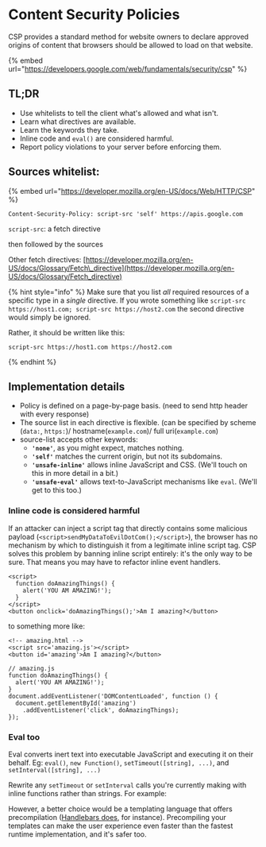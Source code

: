 # Content Security Policies

CSP provides a standard method for website owners to declare approved origins of content that browsers should be allowed to load on that website.

{% embed url="https://developers.google.com/web/fundamentals/security/csp" %}



## TL;DR

* Use whitelists to tell the client what's allowed and what isn't.
* Learn what directives are available.
* Learn the keywords they take.
* Inline code and `eval()` are considered harmful.
* Report policy violations to your server before enforcing them.



## Sources whitelist:

{% embed url="https://developer.mozilla.org/en-US/docs/Web/HTTP/CSP" %}

```text
Content-Security-Policy: script-src 'self' https://apis.google.com
```

`script-src`: a fetch directive

then followed by the sources 

Other fetch directives: [https://developer.mozilla.org/en-US/docs/Glossary/Fetch\_directive](https://developer.mozilla.org/en-US/docs/Glossary/Fetch_directive)

{% hint style="info" %}
Make sure that you list _all_ required resources of a specific type in a _single_ directive. If you wrote something like `script-src https://host1.com; script-src https://host2.com` the second directive would simply be ignored.



Rather, it should be written like this:

```text
script-src https://host1.com https://host2.com
```
{% endhint %}



## Implementation details

* Policy is defined on a page-by-page basis. \(need to send http header with every response\)
* The source list in each directive is flexible. \(can be specified by scheme \(`data:`, `https:`\)/ hostname\(`example.com`\)/ full uri\(`example.com`\)
* source-list accepts other keywords: 
  * **`'none'`**, as you might expect, matches nothing.
  * **`'self'`** matches the current origin, but not its subdomains.
  * **`'unsafe-inline'`** allows inline JavaScript and CSS. \(We'll touch on this in more detail in a bit.\)
  * **`'unsafe-eval'`** allows text-to-JavaScript mechanisms like `eval`. \(We'll get to this too.\)

### Inline code is considered harmful <a id="inline_code_is_considered_harmful"></a>

If an attacker can inject a script tag that directly contains some malicious payload \(`<script>sendMyDataToEvilDotCom();</script>`\), the browser has no mechanism by which to distinguish it from a legitimate inline script tag. CSP solves this problem by banning inline script entirely: it's the only way to be sure. That means you may have to refactor inline event handlers.

```text
<script>
  function doAmazingThings() {
    alert('YOU AM AMAZING!');
  }
</script>
<button onclick='doAmazingThings();'>Am I amazing?</button>
```

to something more like:

```text
<!-- amazing.html -->
<script src='amazing.js'></script>
<button id='amazing'>Am I amazing?</button>
```

```text
// amazing.js
function doAmazingThings() {
  alert('YOU AM AMAZING!');
}
document.addEventListener('DOMContentLoaded', function () {
  document.getElementById('amazing')
    .addEventListener('click', doAmazingThings);
});
```

### Eval too

Eval converts  inert text into executable JavaScript and executing it on their behalf. Eg: `eval()`, `new Function()`, `setTimeout([string], ...)`, and `setInterval([string], ...)`

Rewrite any `setTimeout` or `setInterval` calls you're currently making with inline functions rather than strings. For example:

However, a better choice would be a templating language that offers precompilation \([Handlebars does](http://handlebarsjs.com/precompilation.html), for instance\). Precompiling your templates can make the user experience even faster than the fastest runtime implementation, and it's safer too.

